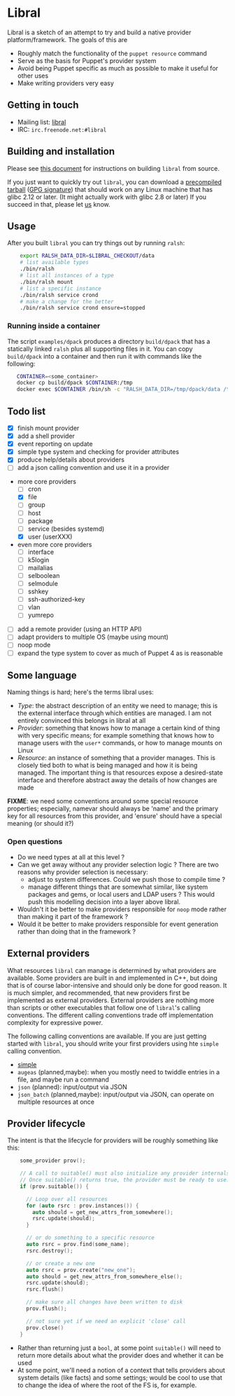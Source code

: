 # Libral

Libral is a sketch of an attempt to try and build a native provider
platform/framework. The goals of this are

* Roughly match the functionality of the `puppet resource` command
* Serve as the basis for Puppet's provider system
* Avoid being Puppet specific as much as possible to make it useful for
  other uses
* Make writing providers very easy

## Getting in touch

* Mailing list: [libral](https://groups.google.com/group/libral)
* IRC: `irc.freenode.net:#libral`

## Building and installation

Please see [this document](HACKING.md) for instructions on building `libral`
from source.

If you just want to quickly try out `libral`, you can download a
[precompiled tarball](http://download.augeas.net/libral/ralsh-latest.tgz)
([GPG signature](http://download.augeas.net/libral/ralsh-latest.tgz.sig))
that should work on any Linux machine that has glibc 2.12 or later. (It
might actually work with glibc 2.8 or later) If you succeed in that, please
let [us](mailto:libral@googlegroups.com) know.

## Usage

After you built `libral` you can try things out by running `ralsh`:

```bash
    export RALSH_DATA_DIR=$LIBRAL_CHECKOUT/data
    # list available types
    ./bin/ralsh
    # list all instances of a type
    ./bin/ralsh mount
    # list a specific instance
    ./bin/ralsh service crond
    # make a change for the better
    ./bin/ralsh service crond ensure=stopped
```

### Running inside a container

The script `examples/dpack` produces a directory `build/dpack` that has a
statically linked `ralsh` plus all supporting files in it. You can copy
`build/dpack` into a container and then run it with commands like the
following:

```bash
   CONTAINER=<some_container>
   docker cp build/dpack $CONTAINER:/tmp
   docker exec $CONTAINER /bin/sh -c "RALSH_DATA_DIR=/tmp/dpack/data /tmp/dpack/bin/ralsh"
```

## Todo list

- [X] finish mount provider
- [X] add a shell provider
- [X] event reporting on update
- [X] simple type system and checking for provider attributes
- [X] produce help/details about providers
- [ ] add a json calling convention and use it in a provider
- more core providers
  - [ ] cron
  - [X] file
  - [ ] group
  - [ ] host
  - [ ] package
  - [ ] service (besides systemd)
  - [X] user (userXXX)
- even more core providers
  - [ ] interface
  - [ ] k5login
  - [ ] mailalias
  - [ ] selboolean
  - [ ] selmodule
  - [ ] sshkey
  - [ ] ssh-authorized-key
  - [ ] vlan
  - [ ] yumrepo
- [ ] add a remote provider (using an HTTP API)
- [ ] adapt providers to multiple OS (maybe using mount)
- [ ] noop mode
- [ ] expand the type system to cover as much of Puppet 4 as is reasonable

## Some language

Naming things is hard; here's the terms libral uses:

* _Type_: the abstract description of an entity we need to manage; this is
  the external interface through which entities are managed. I am not
  entirely convinced this belongs in libral at all
* _Provider_: something that knows how to manage a certain kind of thing
  with very specific means; for example something that knows how to manage
  users with the `user*` commands, or how to manage mounts on Linux
* _Resource_: an instance of something that a provider manages. This is
  closely tied both to what is being managed and how it is being
  managed. The important thing is that resources expose a desired-state
  interface and therefore abstract away the details of how changes are made

**FIXME**: we need some conventions around some special resource
properties; especially, namevar should always be 'name' and the primary key
for all resources from this provider, and 'ensure' should have a special
meaning (or should it?)

### Open questions
- Do we need types at all at this level ?
- Can we get away without any provider selection logic ? There are two
  reasons why provider selection is necessary:
  * adjust to system differences. Could we push those to compile time ?
  * manage different things that are somewhat similar, like system packages
    and gems, or local users and LDAP users ? This would push this
    modelling decision into a layer above libral.
- Wouldn't it be better to make providers responsible for `noop` mode
  rather than making it part of the framework ?
- Would it be better to make providers responsible for event generation
  rather than doing that in the framework ?

## External providers

What resources `libral` can manage is determined by what providers are
available. Some providers are built in and implemented in C++, but doing
that is of course labor-intensive and should only be done for good
reason. It is much simpler, and recommended, that new providers first be
implemented as external providers. External providers are nothing more than
scripts or other executables that follow one of `libral`'s calling
conventions. The different calling conventions trade off implementation
complexity for expressive power.

The following calling conventions are available. If you are just getting
started with `libral`, you should write your first providers using hte
`simple` calling convention.

* [simple](doc/invoke-simple.md)
* `augeas` (planned,maybe): when you mostly need to twiddle entries in a file,
and maybe run a command
* `json` (planned): input/output via JSON
* `json_batch` (planned,maybe): input/output via JSON, can operate on multiple resources at once

## Provider lifecycle

The intent is that the lifecycle for providers will be roughly something
like this:

```cpp
    some_provider prov();

    // A call to suitable() must also initialize any provider internals.
    // Once suitable() returns true, the provider must be ready to use.
    if (prov.suitable()) {

      // Loop over all resources
      for (auto rsrc : prov.instances()) {
        auto should = get_new_attrs_from_somewhere();
        rsrc.update(should);
      }

      // or do something to a specific resource
      auto rsrc = prov.find(some_name);
      rsrc.destroy();

      // or create a new one
      auto rsrc = prov.create("new_one");
      auto should = get_new_attrs_from_somewhere_else();
      rsrc.update(should);
      rsrc.flush()

      // make sure all changes have been written to disk
      prov.flush();

      // not sure yet if we need an explicit 'close' call
      prov.close()
    }
```

* Rather than returning just a `bool`, at some point `suitable()` will need
  to return more details about what the provider does and whether it can be
  used
* At some point, we'll need a notion of a context that tells providers
  about system details (like facts) and some settings; would be cool to use
  that to change the idea of where the root of the FS is, for example.
